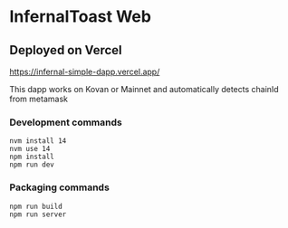 # InfernalToast Web 
 
 

## Deployed on Vercel
https://infernal-simple-dapp.vercel.app/


This dapp works on Kovan or Mainnet and automatically detects chainId from metamask 


### Development commands
```
nvm install 14
nvm use 14
npm install
npm run dev
```

### Packaging commands
```
npm run build
npm run server
```
